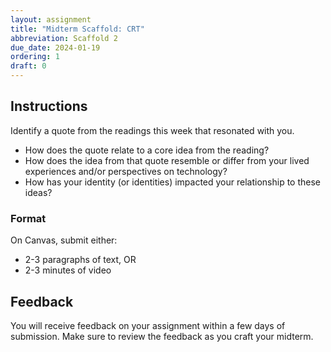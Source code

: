 ```yaml
---
layout: assignment
title: "Midterm Scaffold: CRT"
abbreviation: Scaffold 2
due_date: 2024-01-19
ordering: 1
draft: 0
---
```

## Instructions
Identify a quote from the readings this week that resonated with you.
- How does the quote relate to a core idea from the reading?
- How does the idea from that quote resemble or differ from your lived experiences and/or perspectives on technology?
- How has your identity (or identities) impacted your relationship to these ideas?

### Format
On Canvas, submit either: 
- 2-3 paragraphs of text, OR 
- 2-3 minutes of video

## Feedback
You will receive feedback on your assignment within a few days of submission. Make sure to review the feedback as you craft your midterm.
